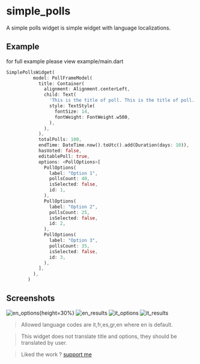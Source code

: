 # simple_polls

A simple polls widget is simple widget with language localizations.

## Example
for full example please view example/main.dart
```dart
SimplePollsWidget(
          model: PollFrameModel(
            title: Container(
              alignment: Alignment.centerLeft,
              child: Text(
                'This is the title of poll. This is the title of poll. This is the title of poll.',
                style: TextStyle(
                  fontSize: 14,
                  fontWeight: FontWeight.w500,
                ),
              ),
            ),
            totalPolls: 100,
            endTime: DateTime.now().toUtc().add(Duration(days: 10)),
            hasVoted: false,
            editablePoll: true,
            options: <PollOptions>[
              PollOptions(
                label: "Option 1",
                pollsCount: 40,
                isSelected: false,
                id: 1,
              ),
              PollOptions(
                label: "Option 2",
                pollsCount: 25,
                isSelected: false,
                id: 2,
              ),
              PollOptions(
                label: "Option 3",
                pollsCount: 35,
                isSelected: false,
                id: 3,
              ),
            ],
          ),
        )
```
## Screenshots
![en_options](images/en_options.jpg){height=30%} ![en_results](images/en_results.jpg) ![it_options](images/it_options.jpg) ![it_results](images/it_results.jpg)

>Allowed language codes are it,fr,es,gr,en where en is default.

>This widget does not translate title and options, they should be translated by user.

> Liked the work ? [support me](https://www.buymeacoffee.com/abhayrawat)
